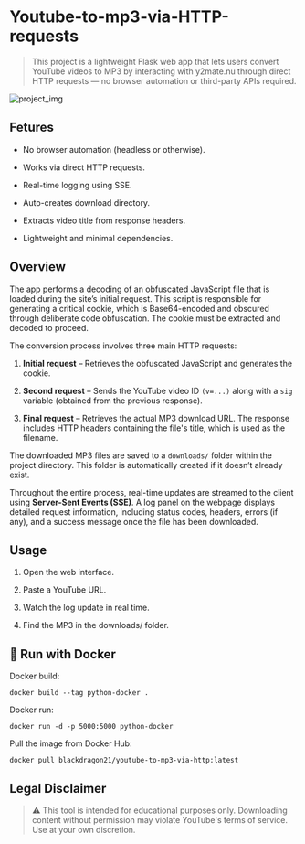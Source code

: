 # Youtube-to-mp3-via-HTTP-requests

>This project is a lightweight Flask web app that lets users convert YouTube videos to MP3 by interacting with y2mate.nu through direct HTTP requests — no browser automation or third-party APIs required.

![project_img](https://github.com/user-attachments/assets/68455d33-8166-4861-a3c3-4228c5e5516b)

## Fetures
- No browser automation (headless or otherwise).

- Works via direct HTTP requests.

- Real-time logging using SSE.

- Auto-creates download directory.

- Extracts video title from response headers.

- Lightweight and minimal dependencies.

## Overview
The app performs a decoding of an obfuscated JavaScript file that is loaded during the site’s initial request. This script is responsible for generating a critical cookie, which is Base64-encoded and obscured through deliberate code obfuscation. The cookie must be extracted and decoded to proceed.

The conversion process involves three main HTTP requests:

1. **Initial request** – Retrieves the obfuscated JavaScript and generates the cookie.

2. **Second request** – Sends the YouTube video ID `(v=...)` along with a `sig` variable (obtained from the previous response).

3. **Final request** – Retrieves the actual MP3 download URL. The response includes HTTP headers containing the file's title, which is used as the filename.

The downloaded MP3 files are saved to a `downloads/` folder within the project directory. This folder is automatically created if it doesn’t already exist.

Throughout the entire process, real-time updates are streamed to the client using **Server-Sent Events (SSE)**. A log panel on the webpage displays detailed request information, including status codes, headers, errors (if any), and a success message once the file has been downloaded.

## Usage
1. Open the web interface.

2. Paste a YouTube URL.

3. Watch the log update in real time.

4. Find the MP3 in the downloads/ folder.

## 🐳 Run with Docker
Docker build:
```
docker build --tag python-docker .
```
Docker run:
```
docker run -d -p 5000:5000 python-docker
```


Pull the image from Docker Hub:

```
docker pull blackdragon21/youtube-to-mp3-via-http:latest
```

## Legal Disclaimer
>⚠️ This tool is intended for educational purposes only. Downloading content without permission may violate YouTube's terms of service. Use at your own discretion.
